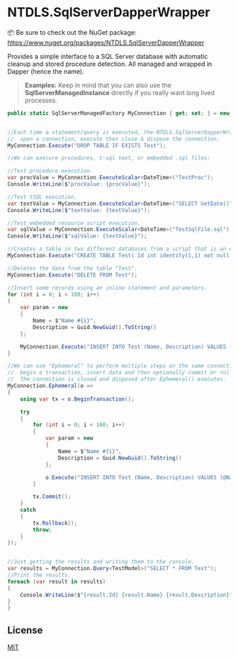 # NTDLS.SqlServerDapperWrapper

📦 Be sure to check out the NuGet package: https://www.nuget.org/packages/NTDLS.SqlServerDapperWrapper

Provides a simple interface to a SQL Server database with automatic cleanup and stored procedure detection.
All managed and wrapped in Dapper (hence the name).

>**Examples:**
Keep in mind that you can also use the **SqlServerManagedInstance** directly if you really want long lived processes.


```csharp
public static SqlServerManagedFactory MyConnection { get; set; } = new("localhost", "tempdb");
```

```csharp

//Each time a statement/query is executed, the NTDLS.SqlServerDapperWrapper will
//  open a connection, execute then close & dispose the connection. 
MyConnection.Execute("DROP TABLE IF EXISTS Test");
```

```csharp
//We can execure procedures, t-sql text, or embedded .sql files:

//Test procedure execution.
var procValue = MyConnection.ExecuteScalar<DateTime>("TestProc");
Console.WriteLine($"procValue: {procValue}");

//Test tSQL execution.
var textValue = MyConnection.ExecuteScalar<DateTime>("SELECT GetDate()");
Console.WriteLine($"textValue: {textValue}");

//Test embedded resource script execution.
var sqlValue = MyConnection.ExecuteScalar<DateTime>("TestSqlFile.sql");
Console.WriteLine($"sqlValue: {textValue}");
```

```csharp
//Creates a table in two different databases from a script that is an embedded resource in the project.
MyConnection.Execute("CREATE TABLE Test( Id int identity(1,1) not null, [Name] varchar(128) NOT NULL, [Description] varchar(128) NULL)");

```
```csharp
//Deletes the data from the table "Test".
MyConnection.Execute("DELETE FROM Test");

//Insert some records using an inline statement and parameters.
for (int i = 0; i < 100; i++)
{
    var param = new
    {
        Name = $"Name #{i}",
        Description = Guid.NewGuid().ToString()
    };

    MyConnection.Execute("INSERT INTO Test (Name, Description) VALUES (@Name, @Description)", param);
}

```
```csharp
//We can use "Ephemeral" to perform multiple steps on the same connection, such as here where we
//  begin a transaction, insert data and then optionally commit or rollback the transaction.
//  The connection is closed and disposed after Ephemeral() executes.
MyConnection.Ephemeral(o =>
{
    using var tx = o.BeginTransaction();

    try
    {
        for (int i = 0; i < 100; i++)
        {
            var param = new
            {
                Name = $"Name #{i}",
                Description = Guid.NewGuid().ToString()
            };

            o.Execute("INSERT INTO Test (Name, Description) VALUES (@Name, @Description)", param);
        }

        tx.Commit();
    }
    catch
    {
        tx.Rollback();
        throw;
    }
});

```
```csharp

//Just getting the results and writing them to the console.
var results = MyConnection.Query<TestModel>("SELECT * FROM Test");
//Print the results.
foreach (var result in results)
{
    Console.WriteLine($"{result.Id} {result.Name} {result.Description}");
}
}
```


## License
[MIT](https://choosealicense.com/licenses/mit/)
